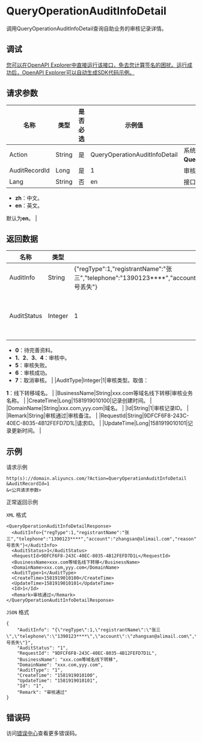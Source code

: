 # QueryOperationAuditInfoDetail

调用QueryOperationAuditInfoDetail查询自助业务的审核记录详情。

## 调试

[您可以在OpenAPI Explorer中直接运行该接口，免去您计算签名的困扰。运行成功后，OpenAPI Explorer可以自动生成SDK代码示例。](https://api.aliyun.com/#product=Domain&api=QueryOperationAuditInfoDetail&type=RPC&version=2018-01-29)

## 请求参数

|名称|类型|是否必选|示例值|描述|
|--|--|----|---|--|
|Action|String|是|QueryOperationAuditInfoDetail|系统规定参数。取值：**QueryOperationAuditInfoDetail**。 |
|AuditRecordId|Long|是|1|审核记录ID。 |
|Lang|String|否|en|接口返回错误信息语言。取值：

 -   **zh**：中文。
-   **en**：英文。

 默认为**en**。 |

## 返回数据

|名称|类型|示例值|描述|
|--|--|---|--|
|AuditInfo|String|\{"regType":1,"registrantName":"张三","telephone":"1390123\*\*\*\*","account":"zhangsan@alimail.com","reason":1,"remark":"账号丢失"\}|审核信息。 |
|AuditStatus|Integer|1|审核状态。取值：

 -   **0**：待完善资料。
-   **1**、**2**、**3**、**4**：审核中。
-   **5**：审核失败。
-   **6**：审核成功。
-   **7**：取消审核。 |
|AuditType|Integer|1|审核类型。取值：

 **1**：线下转移域名。 |
|BusinessName|String|xxx.com等域名线下转移|审核业务名称。 |
|CreateTime|Long|1581919010100|记录创建时间。 |
|DomainName|String|xxx.com,yyy.com|域名。 |
|Id|String|1|审核记录ID。 |
|Remark|String|审核通过|审核备注。 |
|RequestId|String|9DFCF6F8-243C-40EC-8035-4B12FEFD7D1L|请求ID。 |
|UpdateTime|Long|1581919010101|记录更新时间。 |

## 示例

请求示例

```
http(s)://domain.aliyuncs.com/?Action=QueryOperationAuditInfoDetail
&AuditRecordId=1
&<公共请求参数>
```

正常返回示例

`XML` 格式

```
<QueryOperationAuditInfoDetailResponse>
  <AuditInfo>{"regType":1,"registrantName":"张三","telephone":"1390123****","account":"zhangsan@alimail.com","reason":1,"remark":"账号丢失"}</AuditInfo>
  <AuditStatus>1</AuditStatus>
  <RequestId>9DFCF6F8-243C-40EC-8035-4B12FEFD7D1L</RequestId>
  <BusinessName>xxx.com等域名线下转移</BusinessName>
  <DomainName>xxx.com,yyy.com</DomainName>
  <AuditType>1</AuditType>
  <CreateTime>1581919010100</CreateTime>
  <UpdateTime>1581919010101</UpdateTime>
  <Id>1</Id>
  <Remark>审核通过</Remark>
</QueryOperationAuditInfoDetailResponse>
```

`JSON` 格式

```
{
    "AuditInfo": "{\"regType\":1,\"registrantName\":\"张三\",\"telephone\":\"1390123****\",\"account\":\"zhangsan@alimail.com\",\"reason\":1,\"remark\":\"账号丢失\"}", 
    "AuditStatus": "1", 
    "RequestId": "9DFCF6F8-243C-40EC-8035-4B12FEFD7D1L", 
    "BusinessName": "xxx.com等域名线下转移", 
    "DomainName": "xxx.com,yyy.com", 
    "AuditType": "1", 
    "CreateTime": "1581919010100", 
    "UpdateTime": "1581919010101", 
    "Id": "1", 
    "Remark": "审核通过"
}
```

## 错误码

访问[错误中心](https://error-center.alibabacloud.com/status/product/Domain)查看更多错误码。

